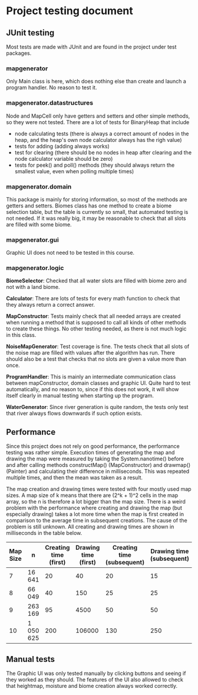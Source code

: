 # Project testing document

## JUnit testing

Most tests are made with JUnit and are found in the project under test packages.

### mapgenerator

Only Main class is here, which does nothing else than create and launch a program handler. No reason to test it. 

### mapgenerator.datastructures

Node and MapCell only have getters and setters and other simple methods, so they were not tested. There are a lot of tests for BinaryHeap that include
 * node calculating tests (there is always a correct amount of nodes in the heap, and the heap's own node calculator always has the righ value)
* tests for adding (adding always works)
* test for clearing (there should be no nodes in heap after clearing and the node calculator variable should be zero)
* tests for peek() and poll() methods (they should always return the smallest value, even when polling multiple times)

### mapgenerator.domain

This package is mainly for storing information, so most of the methods are getters and setters. Biomes class has one method to create a biome selection table, but the table is currently so small, that automated testing is not needed. If it was really big, it may be reasonable to check that all slots are filled with some biome. 

### mapgenerator.gui

Graphic UI does not need to be tested in this course. 

### mapgenerator.logic

**BiomeSelector**: Checked that all water slots are filled with biome zero and not with a land biome.

**Calculator**: There are lots of tests for every math function to check that they always return a correct answer.

**MapConstructor**: Tests mainly check that all needed arrays are created when running a method that is supposed to call all kinds of other methods to create these things. No other testing needed, as there is not much logic in this class. 

**NoiseMapGenerator**: Test coverage is fine. The tests check that all slots of the noise map are filled with values after the algorithm has run. There should also be a test that checks that no slots are given a value more than once. 

**ProgramHandler**: This is mainly an intermediate communication class between mapConstructor, domain classes and graphic UI. Quite hard to test automatically, and no reason to, since if this does not work, it will show itself clearly in manual testing when starting up the program. 

**WaterGenerator**: Since river generation is quite random, the tests only test that river always flows downwards if such option exists.

## Performance

Since this project does not rely on good performance, the performance testing was rather simple. Execution times of generating the map and drawing the map were measured by taking the System.nanotime() before and after calling methods constructMap() (MapConstructor) and drawmap() (Painter) and calculating their difference in milliseconds. This was repeated multiple times, and then the mean was taken as a result. 

The map creation and drawing times were tested with four mostly used map sizes. A map size of k means that there are (2^k + 1)^2 cells in the map array, so the n is therefore a lot bigger than the map size. There is a weird problem with the performance where creating and drawing the map (but especially drawing) takes a lot more time when the map is first created in comparison to the average time in subsequent creations. The cause of the problem is still unknown. All creating and drawing times are shown in milliseconds in the table below. 

Map Size | n | Creating time (first) | Drawing time (first) | Creating time (subsequent) | Drawing time (subsequent) |
---------|---|-----------------------|----------------------|----------------------------|---------------------------|
7 | 16 641 | 20 | 40 | 20 | 15
8 | 66 049 | 40 | 150 | 25 | 25
9 | 263 169 | 95 | 4500 | 50 | 50
10 | 1 050 625 | 200 | 106000 | 130 | 250

## Manual tests

The Graphic UI was only tested manually by clicking buttons and seeing if they worked as they should. The features of the UI also allowed to check that heightmap, moisture and biome creation always worked correctly. 


